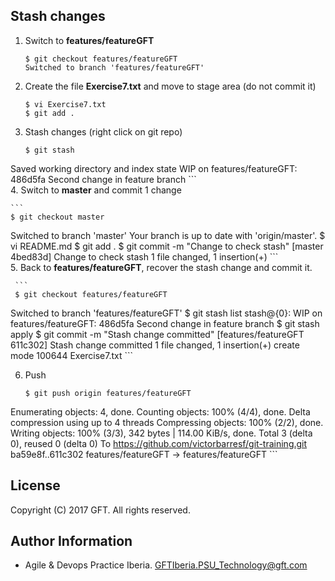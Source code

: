 ## Stash changes

 1. Switch to **features/featureGFT**  
 
    ```
    $ git checkout features/featureGFT
    Switched to branch 'features/featureGFT'
    ```  
    
 2. Create the file **Exercise7.txt** and move to stage area (do not commit it)  
 
    ```
    $ vi Exercise7.txt
    $ git add .
    ```
 3. Stash changes (right click on git repo)  

    ```
    $ git stash
Saved working directory and index state WIP on features/featureGFT: 486d5fa Second change in feature branch
    ```  
 4. Switch to **master** and commit 1 change  

    ```
    $ git checkout master
Switched to branch 'master'
Your branch is up to date with 'origin/master'.
$ vi README.md
$ git add .
$ git commit -m "Change to check stash"
[master 4bed83d] Change to check stash
 1 file changed, 1 insertion(+)
    ```  
 5. Back to **features/featureGFT**, recover the stash change and commit it.  
 
     ```
     $ git checkout features/featureGFT
Switched to branch 'features/featureGFT'
$ git stash list
stash@{0}: WIP on features/featureGFT: 486d5fa Second change in feature branch
$ git stash apply
$ git commit -m "Stash change committed"
[features/featureGFT 611c302] Stash change committed
 1 file changed, 1 insertion(+)
 create mode 100644 Exercise7.txt
     ```  
     
 6. Push  

    ```
    $ git push origin features/featureGFT
Enumerating objects: 4, done.
Counting objects: 100% (4/4), done.
Delta compression using up to 4 threads
Compressing objects: 100% (2/2), done.
Writing objects: 100% (3/3), 342 bytes | 114.00 KiB/s, done.
Total 3 (delta 0), reused 0 (delta 0)
To https://github.com/victorbarresf/git-training.git
   ba59e8f..611c302  features/featureGFT -> features/featureGFT
    ```

## License
Copyright (C) 2017 GFT. All rights reserved.

## Author Information
* Agile & Devops Practice Iberia. GFTIberia.PSU_Technology@gft.com
